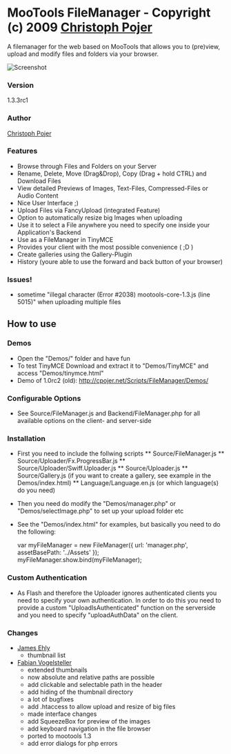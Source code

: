 MooTools FileManager - Copyright (c) 2009 [Christoph Pojer](http://og5.net/christoph)
=====================================================================================

A filemanager for the web based on MooTools that allows you to (pre)view, upload and modify files and folders via your browser.

![Screenshot](https://github.com/frozeman/mootools-filemanager/raw/master/screenshot.png)

### Version
  1.3.3rc1

### Author
 [Christoph Pojer](http://og5.net/christoph)

### Features

* Browse through Files and Folders on your Server
* Rename, Delete, Move (Drag&Drop), Copy (Drag + hold CTRL) and Download Files
* View detailed Previews of Images, Text-Files, Compressed-Files or Audio Content
* Nice User Interface ;)
* Upload Files via FancyUpload (integrated Feature)
* Option to automatically resize big Images when uploading
* Use it to select a File anywhere you need to specify one inside your Application's Backend
* Use as a FileManager in TinyMCE
* Provides your client with the most possible convenience ( ;D )
* Create galleries using the Gallery-Plugin
* History (youre able to use the forward and back button of your browser)

### Issues!
  - sometime "illegal character (Error #2038) mootools-core-1.3.js (line 5015)" when uploading multiple files

How to use
----------

### Demos

* Open the "Demos/" folder and have fun
* To test TinyMCE Download and extract it to "Demos/TinyMCE" and access "Demos/tinymce.html"
* Demo of 1.0rc2 (old): http://cpojer.net/Scripts/FileManager/Demos/

### Configurable Options

* See Source/FileManager.js and Backend/FileManager.php for all available options on the client- and server-side

### Installation

* First you need to include the follwing scripts
** Source/FileManager.js
** Source/Uploader/Fx.ProgressBar.js
** Source/Uploader/Swiff.Uploader.js
** Source/Uploader.js
** Source/Gallery.js (if you want to create a gallery, see example in the Demos/index.html)
** Language/Language.en.js (or which language(s) do you need)

* Then you need do modify the "Demos/manager.php" or "Demos/selectImage.php" to set up your upload folder etc
* See the "Demos/index.html" for examples, but basically you need to do the following:

  var myFileManager = new FileManager({
    url: 'manager.php',
    assetBasePath: '../Assets'
  });
  myFileManager.show.bind(myFileManager);


### Custom Authentication

* As Flash and therefore the Uploader ignores authenticated clients you need to specify your own authentication. In order to do this you need to provide a custom "UploadIsAuthenticated" function on the serverside and you need to specify "uploadAuthData" on the client.


### Changes
 - [James Ehly](http://www.devtrench.com)
    - thumbnail list
 - [Fabian Vogelsteller](http://frozeman.de)
    - extended thumbnails
    - now absolute and relative paths are possible
    - add clickable and selectable path in the header
    - add hiding of the thumbnail directory
    - a lot of bugfixes
    - add .htaccess to allow upload and resize of big files
    - made interface changes
    - add SqueezeBox for preview of the images
    - add keyboard navigation in the file browser
    - ported to mootools 1.3
    - add error dialogs for php errors
